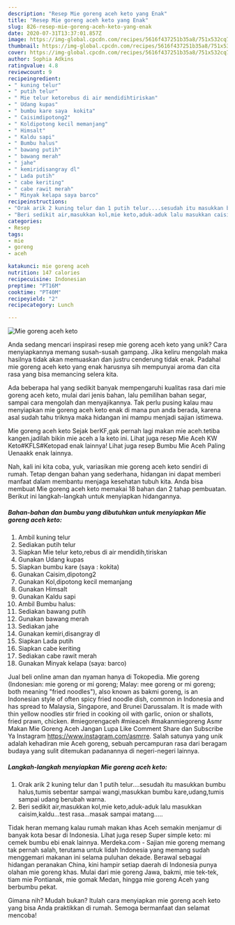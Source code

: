 ```yaml
---
description: "Resep Mie goreng aceh keto yang Enak"
title: "Resep Mie goreng aceh keto yang Enak"
slug: 826-resep-mie-goreng-aceh-keto-yang-enak
date: 2020-07-31T13:37:01.857Z
image: https://img-global.cpcdn.com/recipes/5616f437251b35a8/751x532cq70/mie-goreng-aceh-keto-foto-resep-utama.jpg
thumbnail: https://img-global.cpcdn.com/recipes/5616f437251b35a8/751x532cq70/mie-goreng-aceh-keto-foto-resep-utama.jpg
cover: https://img-global.cpcdn.com/recipes/5616f437251b35a8/751x532cq70/mie-goreng-aceh-keto-foto-resep-utama.jpg
author: Sophia Adkins
ratingvalue: 4.8
reviewcount: 9
recipeingredient:
- " kuning telur"
- " putih telur"
- " Mie telur ketorebus di air mendidihtiriskan"
- " Udang kupas"
- " bumbu kare saya  kokita"
- " Caisimdipotong2"
- " Koldipotong kecil memanjang"
- " Himsalt"
- " Kaldu sapi"
- " Bumbu halus"
- " bawang putih"
- " bawang merah"
- " jahe"
- " kemiridisangray dl"
- " Lada putih"
- " cabe keriting"
- " cabe rawit merah"
- " Minyak kelapa saya barco"
recipeinstructions:
- "Orak arik 2 kuning telur dan 1 putih telur....sesudah itu masukkan bumbu halus,tumis sebentar sampai wangi,masukkan bumbu kare,udang,tumis sampai udang berubah warna."
- "Beri sedikit air,masukkan kol,mie keto,aduk-aduk lalu masukkan caisim,kaldu...test rasa...masak sampai matang....."
categories:
- Resep
tags:
- mie
- goreng
- aceh

katakunci: mie goreng aceh 
nutrition: 147 calories
recipecuisine: Indonesian
preptime: "PT16M"
cooktime: "PT40M"
recipeyield: "2"
recipecategory: Lunch

---
```



![Mie goreng aceh keto](https://img-global.cpcdn.com/recipes/5616f437251b35a8/751x532cq70/mie-goreng-aceh-keto-foto-resep-utama.jpg)

Anda sedang mencari inspirasi resep mie goreng aceh keto yang unik? Cara menyiapkannya memang susah-susah gampang. Jika keliru mengolah maka hasilnya tidak akan memuaskan dan justru cenderung tidak enak. Padahal mie goreng aceh keto yang enak harusnya sih mempunyai aroma dan cita rasa yang bisa memancing selera kita.

Ada beberapa hal yang sedikit banyak mempengaruhi kualitas rasa dari mie goreng aceh keto, mulai dari jenis bahan, lalu pemilihan bahan segar, sampai cara mengolah dan menyajikannya. Tak perlu pusing kalau mau menyiapkan mie goreng aceh keto enak di mana pun anda berada, karena asal sudah tahu triknya maka hidangan ini mampu menjadi sajian istimewa.

Mie goreng aceh keto Sejak berKF,gak pernah lagi makan mie aceh.tetiba kangen.jadilah bikin mie aceh a la keto ini. Lihat juga resep Mie Aceh KW Keto#KFLS#Ketopad enak lainnya! Lihat juga resep Bumbu Mie Aceh Paling Uenaakk enak lainnya.


Nah, kali ini kita coba, yuk, variasikan mie goreng aceh keto sendiri di rumah. Tetap dengan bahan yang sederhana, hidangan ini dapat memberi manfaat dalam membantu menjaga kesehatan tubuh kita. Anda bisa membuat Mie goreng aceh keto memakai 18 bahan dan 2 tahap pembuatan. Berikut ini langkah-langkah untuk menyiapkan hidangannya.

<!--inarticleads1-->

##### Bahan-bahan dan bumbu yang dibutuhkan untuk menyiapkan Mie goreng aceh keto:

1. Ambil  kuning telur
1. Sediakan  putih telur
1. Siapkan  Mie telur keto,rebus di air mendidih,tiriskan
1. Gunakan  Udang kupas
1. Siapkan  bumbu kare (saya : kokita)
1. Gunakan  Caisim,dipotong2
1. Gunakan  Kol,dipotong kecil memanjang
1. Gunakan  Himsalt
1. Gunakan  Kaldu sapi
1. Ambil  Bumbu halus:
1. Sediakan  bawang putih
1. Gunakan  bawang merah
1. Sediakan  jahe
1. Gunakan  kemiri,disangray dl
1. Siapkan  Lada putih
1. Siapkan  cabe keriting
1. Sediakan  cabe rawit merah
1. Gunakan  Minyak kelapa (saya: barco)


Jual beli online aman dan nyaman hanya di Tokopedia. Mie goreng (Indonesian: mie goreng or mi goreng; Malay: mee goreng or mi goreng; both meaning &#34;fried noodles&#34;), also known as bakmi goreng, is an Indonesian style of often spicy fried noodle dish, common in Indonesia and has spread to Malaysia, Singapore, and Brunei Darussalam. It is made with thin yellow noodles stir fried in cooking oil with garlic, onion or shallots, fried prawn, chicken. #miegorengaceh #mieaceh #makanmiegoreng Asmr Makan Mie Goreng Aceh Jangan Lupa Like Comment Share dan Subscribe Ya Instagram https://www.instagram.com/asmrre. Salah satunya yang unik adalah kehadiran mie Aceh goreng, sebuah percampuran rasa dari beragam budaya yang sulit ditemukan padanannya di negeri-negeri lainnya. 

<!--inarticleads2-->

##### Langkah-langkah menyiapkan Mie goreng aceh keto:

1. Orak arik 2 kuning telur dan 1 putih telur....sesudah itu masukkan bumbu halus,tumis sebentar sampai wangi,masukkan bumbu kare,udang,tumis sampai udang berubah warna.
1. Beri sedikit air,masukkan kol,mie keto,aduk-aduk lalu masukkan caisim,kaldu...test rasa...masak sampai matang.....


Tidak heran memang kalau rumah makan khas Aceh semakin menjamur di banyak kota besar di Indonesia. Lihat juga resep Super simple keto: mi cemek bumbu ebi enak lainnya. Merdeka.com - Sajian mie goreng memang tak pernah salah, terutama untuk lidah Indonesia yang memang sudah menggemari makanan ini selama puluhan dekade. Berawal sebagai hidangan peranakan China, kini hampir setiap daerah di Indonesia punya olahan mie goreng khas. Mulai dari mie goreng Jawa, bakmi, mie tek-tek, tiam mie Pontianak, mie gomak Medan, hingga mie goreng Aceh yang berbumbu pekat. 

Gimana nih? Mudah bukan? Itulah cara menyiapkan mie goreng aceh keto yang bisa Anda praktikkan di rumah. Semoga bermanfaat dan selamat mencoba!
